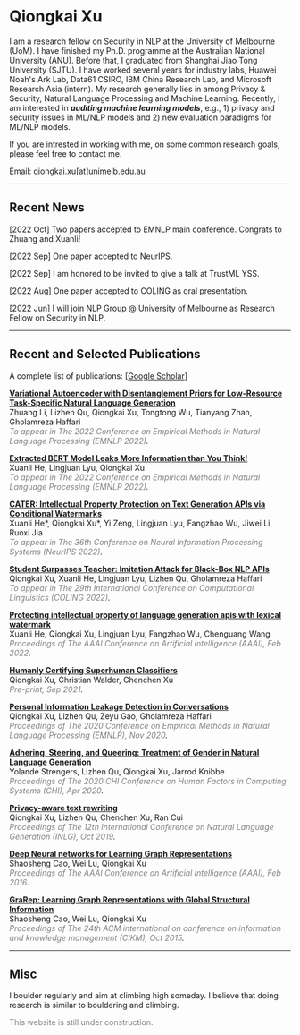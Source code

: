 # Qiongkai Xu
<!-- I joined Huawei Noah's Ark Lab as a research scientist. I have recently finished my Ph.D. programme at the Australian National University (ANU). Before that, I graduated from Shanghai Jiao Tong University (SJTU). I have worked several years for industry labs, Data61 CSIRO, IBM-CRL, and MSRA (intern). My research interest includes Machine Learning, Natural Language Processing and Data Mining. I am currently interested in ***certifying and developing 'superhuman' machine learning models***. To be more specific, I am developing *i)* new evaluation paradigms for certifying ML models and *ii)* new training paradigms for better ML models. -->

I am a research fellow on Security in NLP at the University of Melbourne (UoM). I have finished my Ph.D. programme at the Australian National University (ANU). Before that, I graduated from Shanghai Jiao Tong University (SJTU). I have worked several years for industry labs, Huawei Noah's Ark Lab, Data61 CSIRO, IBM China Research Lab, and Microsoft Research Asia (intern). My research generally lies in among Privacy & Security, Natural Language Processing and Machine Learning. Recently, I am interested in ***auditing machine learning models***, e.g., 1) privacy and security issues in ML/NLP models and 2) new evaluation paradigms for ML/NLP models.

If you are intrested in working with me, on some common research goals, please feel free to contact me.
 <div style="display: inline">Email: qiongkai.xu[at]unimelb.edu.au</div>

---
## Recent News

[2022 Oct] Two papers accepted to EMNLP main conference. Congrats to Zhuang and Xuanli!

[2022 Sep] One paper accepted to NeurIPS.

[2022 Sep] I am honored to be invited to give a talk at TrustML YSS.

[2022 Aug] One paper accepted to COLING as oral presentation.

[2022 Jun] I will join NLP Group @ University of Melbourne as Research Fellow on Security in NLP.

---
## Recent and Selected Publications
A complete list of publications: [[Google Scholar](https://scholar.google.com.au/citations?user=wCer2WUAAAAJ)]

[**Variational Autoencoder with Disentanglement Priors for Low-Resource Task-Specific Natural Language Generation**]()\
Zhuang Li, Lizhen Qu, Qiongkai Xu, Tongtong Wu, Tianyang Zhan, Gholamreza Haffari\
*<span style="color:gray">To appear in The 2022 Conference on Empirical Methods in Natural Language Processing (EMNLP 2022)</span>.*

[**Extracted BERT Model Leaks More Information than You Think!**]()\
Xuanli He, Lingjuan Lyu, Qiongkai Xu\
*<span style="color:gray">To appear in The 2022 Conference on Empirical Methods in Natural Language Processing (EMNLP 2022)</span>.*

[**CATER: Intellectual Property Protection on Text Generation APIs via Conditional Watermarks**]()\
Xuanli He*, Qiongkai Xu*, Yi Zeng, Lingjuan Lyu, Fangzhao Wu, Jiwei Li, Ruoxi Jia\
*<span style="color:gray">To appear in The 36th Conference on Neural Information Processing Systems (NeurIPS 2022)</span>.*

[**Student Surpasses Teacher: Imitation Attack for Black-Box NLP APIs**]()\
Qiongkai Xu, Xuanli He, Lingjuan Lyu, Lizhen Qu, Gholamreza Haffari\
*<span style="color:gray">To appear in The 29th International Conference on Computational Linguistics (COLING 2022)</span>.*

[**Protecting intellectual property of language generation apis with lexical watermark**](https://arxiv.org/pdf/2112.02701.pdf)\
Xuanli He, Qiongkai Xu, Lingjuan Lyu, Fangzhao Wu, Chenguang Wang\
*<span style="color:gray">Proceedings of The AAAI Conference on Artificial Intelligence (AAAI), Feb 2022</span>.*

[**Humanly Certifying Superhuman Classifiers**](https://arxiv.org/pdf/2109.07867)\
Qiongkai Xu, Christian Walder, Chenchen Xu\
*<span style="color:gray">Pre-print, Sep 2021</span>.*


[**Personal Information Leakage Detection in Conversations**](https://www.aclweb.org/anthology/2020.emnlp-main.532.pdf)\
Qiongkai Xu, Lizhen Qu, Zeyu Gao, Gholamreza Haffari\
*<span style="color:gray">Proceedings of The 2020 Conference on Empirical Methods in Natural Language Processing (EMNLP), Nov 2020</span>.*

[**Adhering, Steering, and Queering: Treatment of Gender in Natural Language Generation**]()\
Yolande Strengers, Lizhen Qu, Qiongkai Xu, Jarrod Knibbe\
*<span style="color:gray">Proceedings of The 2020 CHI Conference on Human Factors in Computing Systems (CHI), Apr 2020</span>.*

[**Privacy-aware text rewriting**](https://aclanthology.org/W19-8633.pdf)\
Qiongkai Xu, Lizhen Qu, Chenchen Xu, Ran Cui\
*<span style="color:gray">Proceedings of The 12th International Conference on Natural Language Generation (INLG), Oct 2019</span>.*

[**Deep Neural networks for Learning Graph Representations**](https://ojs.aaai.org/index.php/AAAI/article/download/10179/10038)\
Shaosheng Cao, Wei Lu, Qiongkai Xu\
*<span style="color:gray">Proceedings of The AAAI Conference on Artificial Intelligence (AAAI), Feb 2016</span>.*


[**GraRep: Learning Graph Representations with Global Structural Information**](https://www.researchgate.net/profile/Qiongkai-Xu/publication/301417811_GraRep/links/5847ecdb08ae8e63e633b5f2/GraRep.pdf)\
Shaosheng Cao, Wei Lu, Qiongkai Xu\
*<span style="color:gray">Proceedings of The 24th ACM international on conference on information and knowledge management (CIKM), Oct 2015</span>.*


---

## Misc

I boulder regularly and aim at climbing high someday. I believe that doing research is similar to bouldering and climbing.

<span style="color:gray">This website is still under construction.</span>

<!-- You are welcome to email me if you believe so and want to do something in this era. -->

